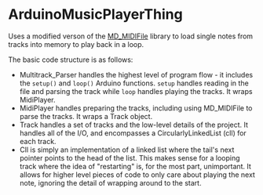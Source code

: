 # ArduinoMusicPlayerThing

Uses a modified verson of the [MD\_MIDIFile](https://github.com/MajicDesigns/MD_MIDIFile) library to load single notes from tracks into memory to play back in a loop.

The basic code structure is as follows:

- Multitrack\_Parser handles the highest level of program flow - it
includes the `setup()` and `loop()` Arduino functions. `setup` handles
reading in the file and parsing the track while `loop` handles playing
the tracks. It wraps MidiPlayer.
- MidiPlayer handles preparing the tracks, including using MD\_MIDIFile
to parse the tracks. It wraps a Track object.
- Track handles a set of tracks and the low-level details of the project.
It handles all of the I/O, and encompasses a CircularlyLinkedList (cll)
for each track.
- Cll is simply an implementation of a linked list where the tail's next
pointer points to the head of the list. This makes sense for a looping
track where the idea of "restarting" is, for the most part, unimportant.
It allows for higher level pieces of code to only care about playing
the next note, ignoring the detail of wrapping around to the start.
